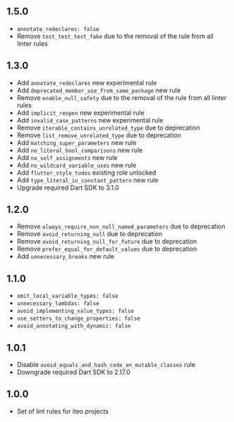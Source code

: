 ## 1.5.0

  * `annotate_redeclares: false`
  * Remove `test_test_test_fake` due to the removal of the rule from all linter rules

## 1.3.0

* Add `annotate_redeclares` new experimental rule
* Add `deprecated_member_use_from_same_package` new rule
* Remove `enable_null_safety` due to the removal of the rule from all linter rules
* Add `implicit_reopen` new experimental rule
* Add `invalid_case_patterns` new experimental rule
* Remove `iterable_contains_unrelated_type` due to deprecation
* Remove `list_remove_unrelated_type` due to deprecation
* Add `matching_super_parameters` new rule
* Add `no_literal_bool_comparisons` new rule
* Add `no_self_assignments` new rule
* Add `no_wildcard_variable_uses` new rule
* Add `flutter_style_todos` existing role unlocked
* Add `type_literal_in_constant_pattern` new rule
* Upgrade required Dart SDK to 3.1.0

## 1.2.0

* Remove `always_require_non_null_named_parameters` due to deprecation
* Remove `avoid_returning_null` due to deprecation
* Remove `avoid_returning_null_for_future` due to deprecation
* Remove `prefer_equal_for_default_values` due to deprecation
* Add `unnecessary_breaks` new rule

## 1.1.0

* `omit_local_variable_types: false`
* `unnecessary_lambdas: false`
* `avoid_implementing_value_types: false`
* `use_setters_to_change_properties: false`
* `avoid_annotating_with_dynamic: false`


## 1.0.1

* Disable `avoid_equals_and_hash_code_on_mutable_classes` rule
* Downgrade required Dart SDK to 2.17.0


## 1.0.0

* Set of lint rules for iteo projects